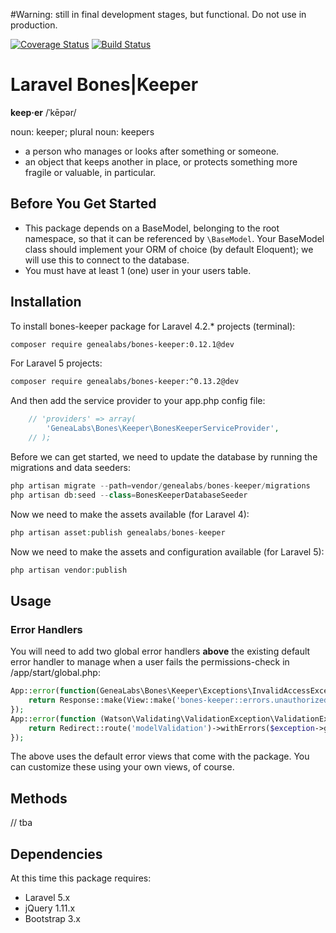 #Warning: still in final development stages, but functional. Do not use in production.

[![Coverage Status](https://img.shields.io/coveralls/GeneaLabs/bones-keeper.svg)](https://coveralls.io/r/GeneaLabs/bones-keeper) 
[![Build Status](https://travis-ci.org/GeneaLabs/bones-keeper.svg)](https://travis-ci.org/GeneaLabs/bones-keeper)

# Laravel Bones|Keeper

**keep·er**
/ˈkēpər/

noun: keeper; plural noun: keepers

- a person who manages or looks after something or someone.
- an object that keeps another in place, or protects something more fragile or valuable, in particular.

## Before You Get Started

- This package depends on a BaseModel, belonging to the root namespace, so that it can be referenced by `\BaseModel`. Your BaseModel class should implement your ORM of choice (by default Eloquent); we will use this to connect to the database.
- You must have at least 1 (one) user in your users table.

## Installation

To install bones-keeper package for Laravel 4.2.* projects (terminal):

```sh
composer require genealabs/bones-keeper:0.12.1@dev
```

For Laravel 5 projects:

```sh
composer require genealabs/bones-keeper:^0.13.2@dev
```

And then add the service provider to your app.php config file:
```php
	// 'providers' => array(
		'GeneaLabs\Bones\Keeper\BonesKeeperServiceProvider',
    // );
```

Before we can get started, we need to update the database by running the migrations and data seeders:
```php
php artisan migrate --path=vendor/genealabs/bones-keeper/migrations
php artisan db:seed --class=BonesKeeperDatabaseSeeder
```

Now we need to make the assets available (for Laravel 4):
```php
php artisan asset:publish genealabs/bones-keeper
```

Now we need to make the assets and configuration available (for Laravel 5):
```php
php artisan vendor:publish
```

## Usage

### Error Handlers
You will need to add two global error handlers **above** the existing default error handler to manage when a user fails the permissions-check in 
/app/start/global.php:

```php
App::error(function(GeneaLabs\Bones\Keeper\Exceptions\InvalidAccessException $exception, $code) {
    return Response::make(View::make('bones-keeper::errors.unauthorized'), 404);
});
App::error(function (Watson\Validating\ValidationException\ValidationException $exception) {
    return Redirect::route('modelValidation')->withErrors($exception->getErrors());
});
```

The above uses the default error views that come with the package. You can customize these using your own views, of course.

## Methods

// tba

## Dependencies

At this time this package requires:

- Laravel 5.x
- jQuery 1.11.x
- Bootstrap 3.x
